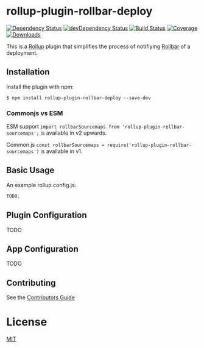 # rollup-plugin-rollbar-deploy

[![Dependency Status](https://img.shields.io/david/rw251/rollup-plugin-rollbar-deploy.svg?style=flat-square)](https://david-dm.org/rw251/rollup-plugin-rollbar-deploy)
[![devDependency Status](https://img.shields.io/david/dev/rw251/rollup-plugin-rollbar-deploy.svg?maxAge=2592000?style=flat-square)](https://david-dm.org/rw251/rollup-plugin-rollbar-deploy#info=devDependencies)
[![Build Status](https://img.shields.io/travis/rw251/rollup-plugin-rollbar-deploy.svg?style=flat-square)](https://travis-ci.org/rw251/rollup-plugin-rollbar-deploy)
[![Coverage](https://img.shields.io/codecov/c/github/rw251/rollup-plugin-rollbar-deploy/master.svg?style=flat-square)](https://codecov.io/gh/rw251/rollup-plugin-rollbar-deploy)
[![Downloads](https://img.shields.io/npm/dm/rollup-plugin-rollbar-deploy.svg?style=flat-square)](https://www.npmjs.com/package/rollup-plugin-rollbar-deploy)

This is a [Rollup](https://rollupjs.org/) plugin that simplifies the process of notifiying [Rollbar](https://rollbar.com) of a deployment.

## Installation

Install the plugin with npm:

```shell
$ npm install rollup-plugin-rollbar-deploy --save-dev
```

### Commonjs vs ESM

ESM support `import rollbarSourcemaps from 'rollup-plugin-rollbar-sourcemaps';` is available in v2 upwards.

Common js `const rollbarSourcemaps = require('rollup-plugin-rollbar-sourcemaps')` is available in v1.

## Basic Usage

An example rollup.config.js:

```javascript
TODO;
```

## Plugin Configuration

TODO

## App Configuration

TODO

## Contributing

See the [Contributors Guide](/CONTRIBUTING.md)

# License

[MIT](/LICENSE.md)
